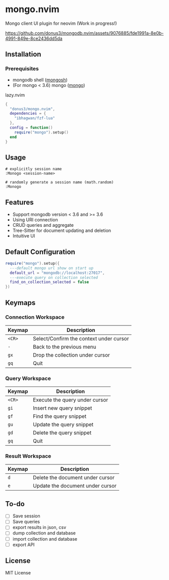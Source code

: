 # mongo.nvim
Mongo client UI plugin for neovim (Work in progress!)

https://github.com/donus3/mongodb.nvim/assets/9076885/fde1991a-8e0b-4991-849e-8ce2436dd5da

## Installation

### Prerequisites
- mongodb shell ([mongosh](https://www.mongodb.com/docs/mongodb-shell/install/))
- (For mongo < 3.6) mongo ([mongo](https://www.mongodb.com/docs/v4.4/mongo/))

lazy.nvim
```lua
{
  "donus3/mongo.nvim",
  dependencies = {
    "ibhagwan/fzf-lua"
  },
  config = function()
    require("mongo").setup()
  end
}
```

## Usage
```vim
# explicitly session name
:Monogo <session-name>

# randomly generate a session name (math.random)
:Monogo
```

## Features

- Support mongodb version < 3.6 and >= 3.6
- Using URI connection
- CRUD queries and aggregate
- Tree-Sitter for document updating and deletion
- Intuitive UI

## Default Configuration
```lua
require("mongo").setup({
  ---default mongo url show on start up
  default_url = "mongodb://localhost:27017",
  ---execute query on collection selected 
  find_on_collection_selected = false
})

```

## Keymaps

### Connection Workspace
|Keymap|Description|
|----|----|
|`<CR>`|Select/Confirm the context under cursor|
|`-`|Back to the previous menu|
|`gx`|Drop the collection under cursor|
|`gq`|Quit|

### Query Workspace
|Keymap|Description|
|----|----|
|`<CR>`|Execute the query under cursor|
|`gi`|Insert new query snippet|
|`gf`|Find the query snippet|
|`gu`|Update the query snippet|
|`gd`|Delete the query snippet|
|`gq`|Quit|

### Result Workspace
|Keymap|Description|
|----|----|
|`d`|Delete the document under cursor|
|`e`|Update the document under cursor|

## To-do
- [ ] Save session
- [ ] Save queries
- [ ] export results in json, csv
- [ ] dump collection and database
- [ ] import collection and database
- [ ] export API

## License

MIT License
